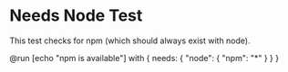 # Needs Node Test

This test checks for npm (which should always exist with node).

@run [echo "npm is available"] with {
  needs: {
    "node": {
      "npm": "*"
    }
  }
}